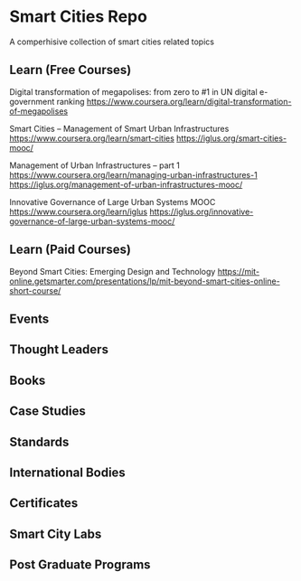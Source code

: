 # Smart Cities Repo

A comperhisive collection of smart cities related topics


## Learn (Free Courses)

Digital transformation of megapolises: from zero to #1 in UN digital e-government ranking
https://www.coursera.org/learn/digital-transformation-of-megapolises

Smart Cities – Management of Smart Urban Infrastructures
https://www.coursera.org/learn/smart-cities
https://iglus.org/smart-cities-mooc/

Management of Urban Infrastructures – part 1
https://www.coursera.org/learn/managing-urban-infrastructures-1
https://iglus.org/management-of-urban-infrastructures-mooc/

Innovative Governance of Large Urban Systems MOOC
https://www.coursera.org/learn/iglus
https://iglus.org/innovative-governance-of-large-urban-systems-mooc/



## Learn (Paid Courses)
Beyond Smart Cities: Emerging Design and Technology
https://mit-online.getsmarter.com/presentations/lp/mit-beyond-smart-cities-online-short-course/


## Events

## Thought Leaders

## Books

## Case Studies

## Standards

## International Bodies 

## Certificates

## Smart City Labs

## Post Graduate Programs

